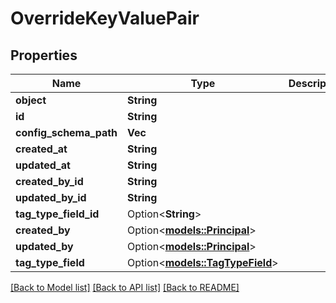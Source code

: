 # OverrideKeyValuePair

## Properties

Name | Type | Description | Notes
------------ | ------------- | ------------- | -------------
**object** | **String** |  | 
**id** | **String** |  | 
**config_schema_path** | **Vec<String>** |  | 
**created_at** | **String** |  | 
**updated_at** | **String** |  | 
**created_by_id** | **String** |  | 
**updated_by_id** | **String** |  | 
**tag_type_field_id** | Option<**String**> |  | 
**created_by** | Option<[**models::Principal**](Principal.md)> |  | 
**updated_by** | Option<[**models::Principal**](Principal.md)> |  | 
**tag_type_field** | Option<[**models::TagTypeField**](TagTypeField.md)> |  | 

[[Back to Model list]](../README.md#documentation-for-models) [[Back to API list]](../README.md#documentation-for-api-endpoints) [[Back to README]](../README.md)


